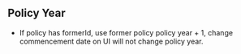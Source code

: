 

## Policy Year
- If policy has formerId, use former policy policy year + 1, change commencement date on UI will not change policy year.
